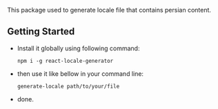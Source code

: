 This package used to generate locale file that contains persian content.

## Getting Started

- Install it globally using following command:

  ```
  npm i -g react-locale-generator
  ```

- then use it like bellow in your command line:

  ```
  generate-locale path/to/your/file
  ```

- done.
